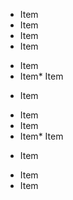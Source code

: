 * Item
* Item
* Item
* Item
- Item
- Item* Item
* Item
- Item
- Item
- Item* Item
* Item
- Item
- Item
